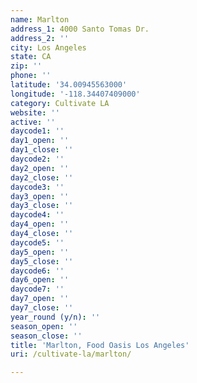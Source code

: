 ```yaml
---
name: Marlton
address_1: 4000 Santo Tomas Dr.
address_2: ''
city: Los Angeles
state: CA
zip: ''
phone: ''
latitude: '34.00945563000'
longitude: '-118.34407409000'
category: Cultivate LA
website: ''
active: ''
daycode1: ''
day1_open: ''
day1_close: ''
daycode2: ''
day2_open: ''
day2_close: ''
daycode3: ''
day3_open: ''
day3_close: ''
daycode4: ''
day4_open: ''
day4_close: ''
daycode5: ''
day5_open: ''
day5_close: ''
daycode6: ''
day6_open: ''
daycode7: ''
day7_open: ''
day7_close: ''
year_round (y/n): ''
season_open: ''
season_close: ''
title: 'Marlton, Food Oasis Los Angeles'
uri: /cultivate-la/marlton/

---
```

